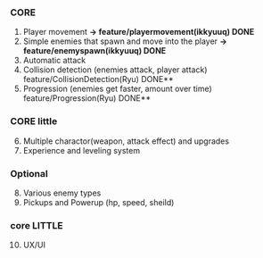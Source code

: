### CORE

1. Player movement **-> feature/playermovement(ikkyuuq) DONE**
2. Simple enemies that spawn and move into the player **-> feature/enemyspawn(ikkyuuq) DONE**
3. Automatic attack
4. Collision detection (enemies attack, player attack) feature/CollisionDetection(Ryu) DONE**
5. Progression (enemies get faster, amount over time) feature/Progression(Ryu) DONE**

### CORE little

6. Multiple charactor(weapon, attack effect) and upgrades
7. Experience and leveling system

### Optional

8. Various enemy types
9. Pickups and Powerup (hp, speed, sheild)

### core LITTLE

10. UX/UI
